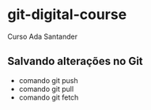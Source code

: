 # git-digital-course

Curso Ada Santander

## Salvando alterações no Git
* comando git push
* comando git pull
* comando git fetch
